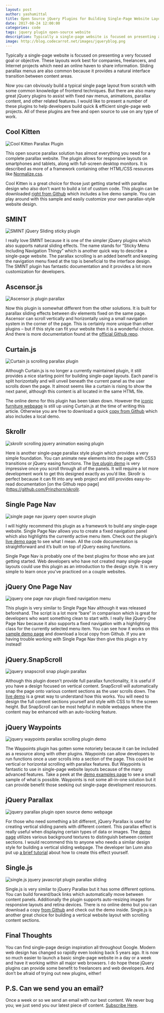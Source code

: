 ```yaml
---
layout: post
author: yashumittal
title: Open Source jQuery Plugins for Building Single-Page Website Layouts
date: 2017-08-24 12:00:00
categories: code
tags: jquery plugin open-source website
description: Typically a single-page website is focused on presenting a very focused goal or objective. These layouts work best for companies, freelancers, and Internet projects which need an online haven to share information.
image: http://blog.codecarrot.net/images/jqueryblog.png
---
```


Typically a single-page website is focused on presenting a very focused goal or objective. These layouts work best for companies, freelancers, and Internet projects which need an online haven to share information. Sliding parallax menus are also common because it provides a natural interface transition between content areas.

Now you can obviously build a typical single page layout from scratch with some common knowledge of frontend techniques. But there are also many great jQuery plugins to assist with fixed nav menus, animations, parallax content, and other related features. I would like to present a number of these plugins to help developers build quick & efficient single-page web projects. All of these plugins are free and open source to use on any type of work.

## Cool Kitten

![Cool Kitten Parallax Plugin](http://blog.codecarrot.net/images/cool-kitten-parallax-plugin.png)

This open source parallax solution has almost everything you need for a complete parallax website. The plugin allows for responsive layouts on smartphones and tablets, along with full-screen desktop monitors. It is described as more of a framework containing other HTML/CSS resources like [Normalize.css](https://codecarrotnet.github.io/normalize.css).

Cool Kitten is a great choice for those just getting started with parallax design who also don’t want to build a lot of custom code. This plugin can be downloaded [right from Github](https://github.com/jalxob/cool-kitten) which includes a live demo sample. You can play around with this sample and easily customize your own parallax-style website design.

## SMINT

![SMINT jQuery Sliding sticky plugin](http://blog.codecarrot.net/images/smint-jquery-sliding-sticky-plugin.png)

I really love SMINT because it is one of the simpler jQuery plugins which also supports natural sliding effects. The name stands for “Sticky Menu Including Navigation Thingy” which is another quick way to describe a single-page website. The parallax scrolling is an added benefit and keeping the navigation menu fixed at the top is beneficial to the interface design. The SMINT plugin has fantastic documentation and it provides a lot more customization for developers.

## Ascensor.js

![Ascensor js plugin parallax](http://blog.codecarrot.net/images/ascensor-js-plugin-parallax.png)

Now this plugin is somewhat different from the other solutions. It is built for parallax sliding effects between div elements fixed on the same page. Ascensor can scroll vertically and horizontally using a small navigation system in the corner of the page. This is certainly more unique than other plugins – but if this style can fit your website then it is a wonderful choice. And there is more documentation found at the [official Github repo](https://github.com/kirkas/Ascensor.js).

## Curtain.js

![Curtain js scrolling parallax plugin](http://blog.codecarrot.net/images/curtain-js-scrolling-parallax-plugin.png)

Although Curtain.js is no longer a currently maintained plugin, it still provides a nice starting point for building single-page layouts. Each panel is split horizontally and will unveil beneath the current panel as the user scrolls down the page. It almost seems like a curtain is rising to show the next panel, although this content is all located in the same HTML file.

The online demo for this plugin has been taken down. However the [iconic furniture webpage](http://llidesign.co.uk/iconic-furniture/) is still up using Curtain.js at the time of writing this article. Otherwise you are free to download a quick [copy from Github](https://github.com/victa/curtain.js) which also includes a local demo.

## Skrollr

![skrollr scrolling jquery animation easing plugin](http://blog.codecarrot.net/images/skrollr-easing-parallax-jquery-plugin.png)

Here is another single-page parallax style plugin which provides a very simple foundation. You can animate new elements into the page with CSS3 transitions or jQuery easing functions. The [live plugin demo](http://prinzhorn.github.io/skrollr/) is very impressive once you scroll through all of the panels. It will require a lot more development work to get this designed exactly as you’d like. Skrollr is perfect because it can fit into any web project and still provides easy-to-read documentation [on the Github repo page](https://github.com/Prinzhorn/skrollr.

## Single Page Nav

![single page nav jquery open source plugin](http://blog.codecarrot.net/images/single-page-nav-plugin-demo.png)

I will highly recommend this plugin as a framework to build any single-page website. Single Page Nav allows you to create a fixed navigation panel which also highlights the currently active menu item. Check out the plugin’s [live demo page](http://chriswojcik.net/demos/single-page-nav/) to see what I mean. All the code documentation is straightforward and it’s built on top of jQuery easing functions.

Single Page Nav is probably one of the best plugins for those who are just getting started. Web developers who have not created many single-page layouts could use this plugin as an introduction to the design style. It is very simple to learn once you’ve practiced on a couple websites.

## jQuery One Page Nav

![jquery one page nav plugin fixed navigation menu](http://blog.codecarrot.net/images/jquery-one-page-nav-plugin-demo.png)

This plugin is very similar to Single Page Nav although it was released beforehand. The script is a lot more “bare” in comparison which is great for developers who want something clean to start with. I really like jQuery One Page Nav because it also supports a fixed navigation with a highlighting class for the currently selected menu item. You can see how it works on this [sample demo page](http://davist11.github.io/jQuery-One-Page-Nav/) and download a local copy from Github. If you are having trouble working with Single Page Nav then give this plugin a try instead!

## jQuery.SnapScroll

![jquery snapscroll snap plugin parallax](http://blog.codecarrot.net/images/jquery-snapscroll-snapping-plugin-demo.png)

Although this plugin doesn’t provide full parallax functionality, it is useful if you have a design focused on vertical content. SnapScroll will automatically snap the page onto various content sections as the user scrolls down. The [live demo](http://wtm.github.io/jquery.snapscroll/) is a great way to understand how this works. You will need to design the full content sections yourself and style with CSS to fit the screen height. But SnapScroll can be most helpful in mobile webapps where the content may be enhanced with an auto-locking feature.

## jQuery Waypoints

![jquery waypoints parallax scrolling plugin demo](http://blog.codecarrot.net/images/jquery-waypoints-scrolling-parallax-plugin-homepage.png)

The Waypoints plugin has gotten some notoriety because it can be included as a resource along with other plugins. Waypoints can allow developers to run functions once a user scrolls into a section of the page. This could be vertical or horizontal scrolling with parallax features. But Waypoints is fantastic to use in single-page website layouts because of the many advanced features. Take a peek at the [demo examples page](http://imakewebthings.com/jquery-waypoints/#shortcuts-examples) to see a small sample of what is possible. Waypoints is not some all-in-one solution but it can provide benefit those seeking out single-page development resources.

## jQuery Parallax

![jquery parallax plugin open source demo webpage](http://blog.codecarrot.net/images/jquery-parallax-plugin-github-demo.png)

For those who need something a bit different, jQuery Parallax is used for creating vertical sliding panels with different content. This parallax effect is really useful when displaying certain types of data or images. The [demo page](http://ianlunn.co.uk/plugins/jquery-parallax/) utilizes various background textures to distinguish between content sections. I would recommend this to anyone who needs a similar design style for building a vertical sliding webpage. The developer Ian Lunn also put up [a brief tutorial](http://ianlunn.co.uk/articles/recreate-nikebetterworld-parallax/) about how to create this effect yourself.

## Single.js

![single.js jquery javascript plugin parallax sliding](http://blog.codecarrot.net/images/single-js-jquery-plugin-demo-page.png)

Single.js is very similar to jQuery Parallax but it has some different options. You can build forward/back links which automatically move between content panels. Additionally the plugin supports auto-resizing images for responsive layouts and retina devices. There is no online demo but you can download a copy [from Github](https://github.com/rafaelfragosom/singlejs) and check out the demo inside. Single.js is another great choice for building a vertical website layout with scrolling content sections.

## Final Thoughts

You can find single-page design inspiration all throughout Google. Modern web design has changed so rapidly even looking back 5 years ago. It is now so much easier to launch a basic single-page website in a day or a week and have it working within all major web browsers. I do hope these jQuery plugins can provide some benefit to freelancers and web developers. And don’t be afraid of trying out new plugins, either!

## P.S. Can we send you an email?

Once a week or so we send an email with our best content. We never bug you; we just send you our latest piece of content. [Subscribe Here](#subscribe).
